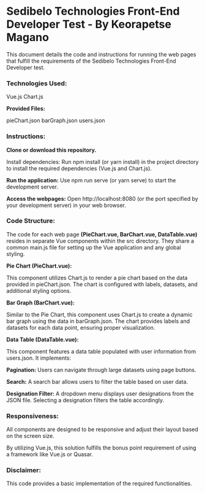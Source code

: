 # Sedibelo Technologies Front-End Developer Test - By Keorapetse Magano

This document details the code and instructions for running the web pages that fulfill the requirements of the Sedibelo Technologies Front-End Developer test.

### Technologies Used:

Vue.js
Chart.js

**Provided Files:**

pieChart.json
barGraph.json
users.json

### Instructions:

**Clone or download this repository.**

Install dependencies: Run npm install (or yarn install) in the project directory to install the required dependencies (Vue.js and Chart.js).

**Run the application:** Use npm run serve (or yarn serve) to start the development server.

**Access the webpages:** Open http://localhost:8080 (or the port specified by your development server) in your web browser.

### Code Structure:

The code for each web page **(PieChart.vue, BarChart.vue, DataTable.vue)** resides in separate Vue components within the src directory. They share a common main.js file for setting up the Vue application and any global styling.

**Pie Chart (PieChart.vue):**

This component utilizes Chart.js to render a pie chart based on the data provided in pieChart.json. The chart is configured with labels, datasets, and additional styling options.

**Bar Graph (BarChart.vue):**

Similar to the Pie Chart, this component uses Chart.js to create a dynamic bar graph using the data in barGraph.json. The chart provides labels and datasets for each data point, ensuring proper visualization.

**Data Table (DataTable.vue):**

This component features a data table populated with user information from users.json. It implements:

**Pagination:** Users can navigate through large datasets using page buttons.

**Search:** A search bar allows users to filter the table based on user data.

**Designation Filter:** A dropdown menu displays user designations from the JSON file. Selecting a designation filters the table accordingly.

### Responsiveness:

All components are designed to be responsive and adjust their layout based on the screen size.

By utilizing Vue.js, this solution fulfills the bonus point requirement of using a framework like Vue.js or Quasar.

### Disclaimer:

This code provides a basic implementation of the required functionalities.
